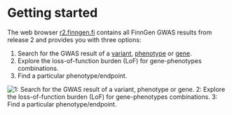# Getting started

The web browser [r2.finngen.fi](http://r2.finngen.fi/) contains all FinnGen GWAS results from release 2 and provides you with three options:

1. Search for the GWAS result of a [variant](variant-view.md), [phenotype](manhattanplot.md) or [gene](gene-view-lof-burden.md).  
2. Explore the loss-of-function burden \(LoF\) for gene-phenotypes combinations.
3. Find a particular phenotype/endpoint.

![1: Search for the GWAS result of a variant, phenotype or gene. 2: Explore the loss-of-function burden \(LoF\) for gene-phenotypes combinations. 3: Find a particular phenotype/endpoint.](https://github.com/FINNGEN/finngen-documentation-private/tree/0496b541618432020f397f04df8274525b2309a6/.gitbook/assets/screenshot_start_anno.png)

